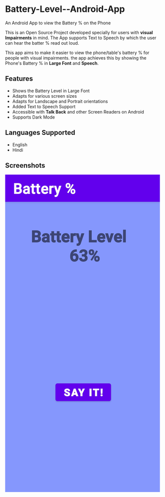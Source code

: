 # Battery-Level--Android-App
An Android App to view the Battery % on the Phone

This is an Open Source Project developed specially for users with **visual Impairments** in mind. The App supports Text to Speech by which the user can hear the batter % read out loud. 

This app aims to make it easier to view the phone/table's battery % for people with visual impairments. the app achieves this by showing the Phone's Battery % in **Large Font** and **Speech**.    
## Features
- Shows the Battery Level in Large Font
- Adapts for various screen sizes
- Adapts for Landscape and Portrait orientations
- Added Text to Speech Support
- Accessible with **Talk Back** and other Screen Readers on Android 
- Supports Dark Mode
## Languages Supported
- English 
- Hindi
## Screenshots
<img src="images/Potrait Light.jpg" alt="Potrait"/>
